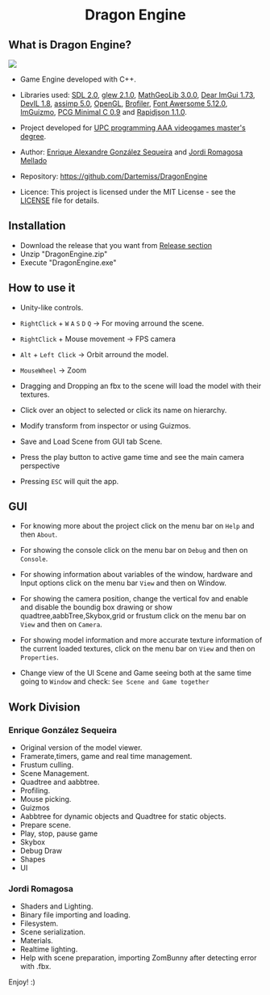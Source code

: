 <h1 align="center" style="border-bottom: none;">Dragon Engine</h1>

## What is Dragon Engine?

![](https://github.com/Dartemiss/DragonEngine/blob/master/Utils/DragonEngineGif.gif)

- Game Engine developed with C++.
- Libraries used: [SDL 2.0](https://www.libsdl.org/), [glew 2.1.0](http://glew.sourceforge.net/), [MathGeoLib 3.0.0](https://github.com/juj/MathGeoLib/), [Dear ImGui 1.73](https://github.com/ocornut/imgui/), [DevIL 1.8](http://openil.sourceforge.net/), [assimp 5.0](https://github.com/assimp/assimp/), [OpenGL](https://www.opengl.org/), [Brofiler](https://github.com/bombomby/optick/), [Font Awersome 5.12.0](https://github.com/juliettef/IconFontCppHeaders/), [ImGuizmo](https://github.com/CedricGuillemet/ImGuizmo/), [PCG Minimal C 0.9](http://www.pcg-random.org/) and [Rapidjson 1.1.0](https://github.com/Tencent/rapidjson/).

- Project developed for [UPC programming AAA videogames master's degree](https://www.talent.upc.edu/ing/estudis/formacio/curs/201200/master-degree-advanced-programming-aaa-videogames/).

- Author: [Enrique Alexandre González Sequeira](https://dartemiss.github.io) and [Jordi Romagosa Mellado](https://github.com/JordiRomagosa)

- Repository: https://github.com/Dartemiss/DragonEngine

- Licence: This project is licensed under the MIT License - see the [LICENSE](https://github.com/Dartemiss/DragonEngine/blob/master/LICENSE) file for details.

## Installation
- Download the release that you want from [Release section](https://github.com/Dartemiss/DragonEngine/releases)
- Unzip "DragonEngine.zip"
- Execute "DragonEngine.exe"

## How to use it
- Unity-like controls.

- `RightClick` + `W` `A` `S` `D` `Q` &rarr; For moving arround the scene.

- `RightClick` + Mouse movement &rarr; FPS camera

- `Alt` + `Left Click` &rarr; Orbit arround the model.

- `MouseWheel` &rarr; Zoom

- Dragging and Dropping an fbx to the scene will load the model with their textures.

- Click over an object to selected or click its name on hierarchy.

- Modify transform from inspector or using Guizmos.

- Save and Load Scene from GUI tab Scene.

- Press the play button to active game time and see the main camera perspective

- Pressing `ESC` will quit the app.

## GUI
- For knowing more about the project click on the menu bar on `Help` and then `About`.

- For showing the console click on the menu bar on `Debug` and then on `Console`.

- For showing information about variables of the window, hardware and Input options click on the menu bar `View` and then on Window.

- For showing the camera position, change the vertical fov and enable and disable the boundig box drawing or show quadtree,aabbTree,Skybox,grid or frustum
click on the menu bar on `View` and then on `Camera`.

- For showing model information and more accurate texture information of the current loaded textures,
click on the menu bar on `View` and then on `Properties`.

- Change view of the UI Scene and Game seeing both at the same time going to `Window` and check: `See Scene and Game together`

## Work Division
### Enrique González Sequeira
- Original version of the model viewer.
- Framerate,timers, game and real time management.
- Frustum culling.
- Scene Management.
- Quadtree and aabbtree.
- Profiling.
- Mouse picking.
- Guizmos
- Aabbtree for dynamic objects and Quadtree for static objects.
- Prepare scene.
- Play, stop, pause game
- Skybox
- Debug Draw
- Shapes
- UI

### Jordi Romagosa
- Shaders and Lighting.
- Binary file importing and loading.
- Filesystem.
- Scene serialization.
- Materials.
- Realtime lighting.
- Help with scene preparation, importing ZomBunny after detecting error with .fbx.

Enjoy! :)
